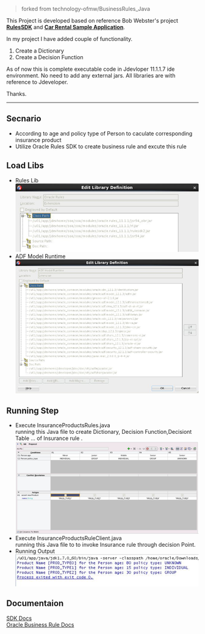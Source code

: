 >forked from technology-ofmw/BusinessRules_Java  

This Project is developed based on reference Bob Webster's project **[RulesSDK](https://github.com/rdbwebster/RulesSDK)** and **[Car Rental Sample Application](http://docs.oracle.com/cd/E36909_01/user.1111/e10228/decision_point.htm#CHDJJDEB)**.

In my project I have added couple of functionality.

 1. Create a Dictionary
 2. Create a Decision Function
 

As of now this is complete executable code in Jdevloper 11.1.1.7 ide environment. No need to add any external jars. All libraries are with reference to Jdeveloper. 

Thanks. 

----------------------------------------

## Secnario
  - According to age and policy type of Person to caculate corresponding insurance product
  - Utilize Oracle Rules SDK to create business rule and excute this rule
## Load Libs
  - Rules Lib  
  ![Rules Lib](https://github.com/lzyowen/BusinessRules_Java/blob/master/images/rulelib.JPG)
  - ADF Model Runtime  
  ![Runtime Lib](https://github.com/lzyowen/BusinessRules_Java/blob/master/images/adfruntime.JPG)
## Running Step
  - Execute InsuranceProductsRules.java  
      running this Java file to create Dictionary, Decision Function,Decisiont Table ... of Insurance rule .   
      ![Decision Table](https://github.com/lzyowen/BusinessRules_Java/blob/master/images/decisiontable.JPG)
  - Execute InsuranceProductsRuleClient.java  
      running this Java file to to invoke Insurance rule through decision Point.
  - Running Output  
       ![Result](https://github.com/lzyowen/BusinessRules_Java/blob/master/images/result.JPG)

     
## Documentaion 
[SDK Docs](https://docs.oracle.com/cd/E28389_01/apirefs.1111/e10663/toc.htm)  
[Oracle Business Rule Docs](http://citeseerx.ist.psu.edu/viewdoc/download?doi=10.1.1.404.2350&rep=rep1&type=pdf)
